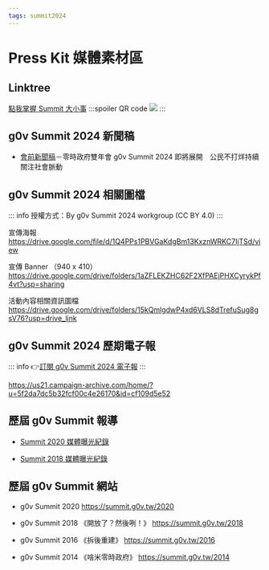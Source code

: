 ```yaml
---
tags: summit2024
---
```

# Press Kit 媒體素材區

## Linktree
[點我掌握 Summit 大小事](https://linktr.ee/g0vsummit)
:::spoiler QR code
![](https://s3-ap-northeast-1.amazonaws.com/g0v-hackmd-images/uploads/upload_513fad176a309acb3b23316272dee94e.png)
:::


## g0v Summit 2024 新聞稿
* [會前新聞稿](https://docs.google.com/document/d/1ZBxTk34ZJomOjctqjgPQnjsunTIv0EgTsWbTqvY713I/edit)－零時政府雙年會 g0v Summit 2024 即將展開　公民不打烊持續關注社會脈動

## g0v Summit 2024 相關圖檔

::: info
授權方式：By g0v Summit 2024 workgroup (CC BY 4.0) 
:::

宣傳海報
https://drive.google.com/file/d/1Q4PPs1PBVGaKdgBm13KxznWRKC7IjTSd/view

宣傳 Banner （940 x 410）
https://drive.google.com/drive/folders/1aZFLEKZHC62F2XfPAEjPHXCyrykPf4vt?usp=sharing

活動內容相關資訊圖檔
https://drive.google.com/drive/folders/15kQmlgdwP4xd6VLS8dTrefuSug8gsV76?usp=drive_link

## g0v Summit 2024 歷期電子報
::: info
👉[訂閱 g0v Summit 2024 電子報](http://eepurl.com/iDb61o)
:::

https://us21.campaign-archive.com/home/?u=5f2da7dc5b32fcf00c4e26170&id=cf109d5e52



## 歷屆 g0v Summit 報導
* [Summit 2020 媒體曝光紀錄](https://g0v.hackmd.io/R2ihvYvUTA6HbYQKELSTvw)

* [Summit 2018 媒體曝光紀錄](https://docs.google.com/document/d/1uRfn7z6j9YzmxuMTrhTUu0m9TjnP1TYAblSqVm-M44g/edit)

## 歷屆 g0v Summit 網站
* g0v Summit 2020
https://summit.g0v.tw/2020

* g0v Summit 2018 《開放了？然後咧！》
https://summit.g0v.tw/2018

* g0v Summit 2016 《拆後重建》
https://summit.g0v.tw/2016

* g0v Summit 2014 《啥米零時政府》
https://summit.g0v.tw/2014